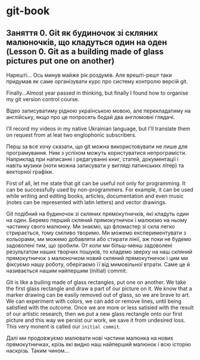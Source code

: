 # git-book

## Заняття 0. Git як будиночок зі скляних малюночків, що кладуться один на оден (Lesson 0. Git as a building made of glass pictures put one on another)
Нарешті... Ось минув майже рік роздумів. 
Але врешті-решт таки придумав як саме організувати курс про систему контролю версій git.

Finally...Almost year passed in thinking, but finally I found how to organise my git version control course. 

Відео записуватиму рідною українською мовою, але перекладатиму на англійську, якщо про це попросять бодай два англомовні глядачі.

I'll record my videos in my native Ukrainian language, but I'll translate them on request from at leat two englophonic subscribers.

Перш за все хочу сказати, що git можна використовувати не лише для програмування.
Ним з успіхом можуть користуватися непрограмісти. Наприклад при написанні і редагуванні книг, статей, документації і навіть музики (ноти можна записувати у вигляді латинських літер) та векторної графіки.

First of all, let me state that git can be useful not only for programming.
It can be successfully used by non-programmers. For example, it can be used while writing and editing books, articles, documentation and even music (notes can be represented with latin letters) and vector drawings.

Git подібний на будиночок зі скляних прямокутничків, які кладуть один на оден.
Беремо перший скляний прямокутничок і малюємо на ньому частинку свого малюнку.
Ми знаємо, що фломастер зі скла легко стрирається, тому сміливо творимо. 
Ми можемо експериментувати з кольорами, ми можемо добавляти або стирати лінії, аж поки не будемо задоволені тим, що зробили.
От коли ми більш-менш задоволені результатом наших творчих пошуків, то кладемо зверху на наш скляний прямокутничок з малюночком 
новий скляний прямокутничок і цим ми фіксуємо нашу роботу, оберігаємо її від мимовільної втрати. 
Саме це й називається нашим найпершим (initial) commit.

Git is like a builing made of glass rectangles, put one on another.
We take the first glass rectangle and draw a part of our picture on it.
We know that a marker drawing can be easily removed out of glass, so we are brave to art.
We can experiment with colors, we can add or remove lines, until being satisfied with the outcome.
Once we are more or less satisied with the result of our artistic research, then we put a new glass rectangle onto our
first picture and this way we persist our work, we save it from undesired loss.
This very monent is called our `initial commit`.

Далі ми продовжуємо малювати нові частини малюнка на нових прямокутничках, крізь які видно наш найперший малюнок і всю історію наскрізь.
Таким чином...
